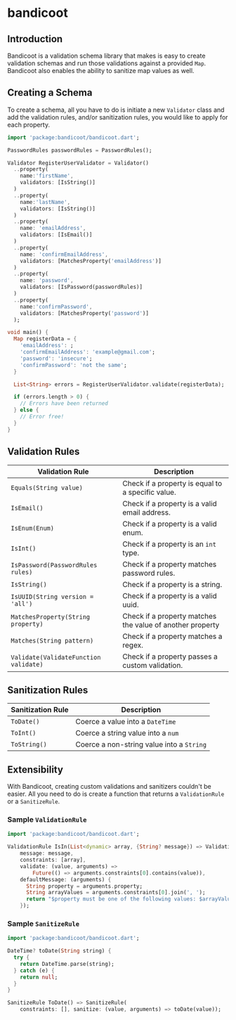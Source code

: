 # bandicoot

## Introduction

Bandicoot is a validation schema library that makes is easy to create validation schemas and run those validations against a provided `Map`.
Bandicoot also enables the ability to sanitize map values as well.

## Creating a Schema

To create a schema, all you have to do is initiate a new `Validator` class and add the validation rules, and/or sanitization rules, you would like to apply for each property.

```dart
import 'package:bandicoot/bandicoot.dart';

PasswordRules passwordRules = PasswordRules();

Validator RegisterUserValidator = Validator()
  ..property(
    name:'firstName',
    validators: [IsString()]
  )
  ..property(
    name:'lastName',
    validators: [IsString()]
  )
  ..property(
    name: 'emailAddress',
    validators: [IsEmail()]
  )
  ..property(
    name: 'confirmEmailAddress',
    validators: [MatchesProperty('emailAddress')]
  )
  ..property(
    name: 'password',
    validators: [IsPassword(passwordRules)]
  )
  ..property(
    name:'confirmPassword',
    validators: [MatchesProperty('password')]
  );

void main() {
  Map registerData = {
    'emailAddress': ;
    'confirmEmailAddress': 'example@gmail.com';
    'password': 'insecure';
    'confirmPassword': 'not the same';
  }

  List<String> errors = RegisterUserValidator.validate(registerData);

  if (errors.length > 0) {
    // Errors have been returned
  } else {
    // Error free!
  }
}
```

## Validation Rules

| Validation Rule | Description |
| ---- | ----------- |
| `Equals(String value)` | Check if a property is equal to a specific value. |
| `IsEmail()` | Check if a property is a valid email address. |
| `IsEnum(Enum)` | Check if a property is a valid enum. |
| `IsInt()` | Check if a property is an `int` type.|
| `IsPassword(PasswordRules rules)` | Check if a property matches password rules. |
| `IsString()` | Check if a property is a string. |
| `IsUUID(String version = 'all')` | Check if a property is a valid uuid. |
| `MatchesProperty(String property)` | Check if a property matches the value of another property |
| `Matches(String pattern)` | Check if a property matches a regex. |
| `Validate(ValidateFunction validate)` | Check if a property passes a custom validation. |

## Sanitization Rules

| Sanitization Rule | Description |
| ---- | ----------- |
| `ToDate()` | Coerce a value into a `DateTime` |
| `ToInt()` | Coerce a string value into a `num` |
| `ToString()` | Coerce a non-string value into a `String` |

## Extensibility
With Bandicoot, creating custom validations and sanitizers couldn't be easier. All you need to do is create a function that returns a `ValidationRule` or a `SanitizeRule`.

### Sample `ValidationRule`

```dart
import 'package:bandicoot/bandicoot.dart';

ValidationRule IsIn(List<dynamic> array, {String? message}) => ValidationRule(
    message: message,
    constraints: [array],
    validate: (value, arguments) =>
        Future(() => arguments.constraints[0].contains(value)),
    defaultMessage: (arguments) {
      String property = arguments.property;
      String arrayValues = arguments.constraints[0].join(', ');
      return "$property must be one of the following values: $arrayValues";
    });
```

### Sample `SanitizeRule`

```dart
import 'package:bandicoot/bandicoot.dart';

DateTime? toDate(String string) {
  try {
    return DateTime.parse(string);
  } catch (e) {
    return null;
  }
}

SanitizeRule ToDate() => SanitizeRule(
    constraints: [], sanitize: (value, arguments) => toDate(value));
```
